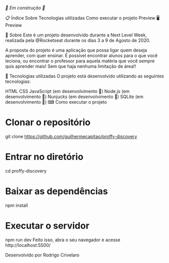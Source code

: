 *🚧 Em construção 🚧*

📋 Índice
Sobre
Tecnologias utilizadas
Como executar o projeto
Preview
🖥 Preview


📖 Sobre
Este é um projeto desenvolvido durante a Next Level Week, realizada pela @Rocketseat durante os dias 3 a 9 de Agosto de 2020.

A proposta do projeto é uma aplicação que possa ligar quem deseja aprender, com quer ensinar. É possível encontrar alunos para o que você leciona, ou encontrar o professor para aquela matéria que você sempre quis aprender mais! Sem que haja nenhuma limitação de área!!

🚀 Tecnologias utilizadas
O projeto está desenvolvido utilizando as seguintes tecnologias:

HTML
CSS
JavaScript (em desenvolvimento 🚧)
Node.js (em desenvolvimento 🚧)
Nunjucks (em desenvolvimento 🚧)
SQLite (em desenvolvimento 🚧)
⌨ Como executar o projeto
# Clonar o repositório
git clone https://github.com/guilhermecapitao/proffy-discovery

# Entrar no diretório
cd proffy-discovery

# Baixar as dependências
npm install

# Executar o servidor
npm run dev
Feito isso, abra o seu navegador e acesse http://localhost:5500/

Desenvolvido por Rodrigo Crivelaro
